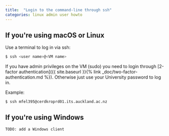 ```yaml
---
title:  "Login to the command-line through ssh"
categories: linux admin user howto
---
```


## If you're using macOS or Linux

Use a terminal to log in via ssh:

```bash
$ ssh <user name>@<VM name>
```

If you have admin privileges on the VM (sudo) you need to login through [2-factor authentication]({{ site.baseurl }}{% link _doc/two-factor-authentication.md %}). Otherwise just use your University password to log in.

Example:

```bash
$ ssh mfel395@cerdkroprd01.its.auckland.ac.nz
```

## If you're using Windows
```
TODO: add a Windows client
```
